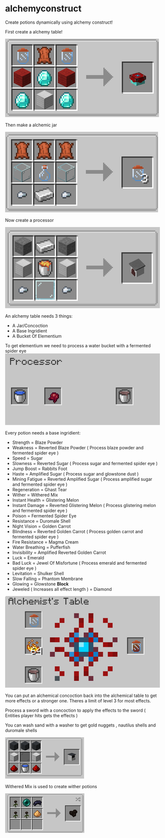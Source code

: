 # alchemyconstruct

Create potions dynamically using alchemy construct!

First create a alchemy table!

![AlchemyTable](images/AlchemyTableRecipe.png)

Then make a alchemic jar

![AlchemyJar](images/AlchemicalJarRecipe.png)

Now create a processor

![Processor](images/ProcessorRecipe.png)

An alchemy table needs 3 things:
- A Jar/Concoction
- A Base Ingridient
- A Bucket Of Elementium

To get elementium we need to process a water bucket with a fermented spider eye
![Processing](images/ProcessElementium.png)

Every potion needs a base ingridient:
- Strength                                = Blaze Powder
- Weakness                                = Reverted Blaze Powder ( Process blaze powder and fermented spider eye )
- Speed                                   = Sugar
- Slowness               		  = Reverted Sugar ( Process sugar and fermented spider eye )
- Jump Boost	                          = Rabbits Foot
- Haste                                   = Amplified Sugar ( Process sugar and glowstone dust )
- Mining Fatigue                          = Reverted Amplified Sugar ( Process amplified sugar and fermented spider eye )
- Regeneration                            = Ghast Tear
- Wither	                          = Withered Mix
- Instant Health			  = Glistering Melon
- Instant Damage			  = Reverted Glistering Melon	( Process glistering melon and fermented spider eye )
- Poison                                  = Fermented Spider Eye
- Resistance                              = Duromale Shell
- Night Vision                            = Golden Carrot
- Blindness                               = Reverted Golden Carrot ( Process golden carrot and fermented spider eye )
- Fire Resistance                         = Magma Cream
- Water Breathing                         = Pufferfish
- Invisibility                            = Amplified Reverted Golden Carrot
- Luck                                    = Emerald
- Bad Luck                                = Jewel Of Misfortune ( Process emerald and fermented spider eye )
- Levitation                              = Shulker Shell
- Slow Falling                            = Phantom Membrane
- Glowing                                 = Glowstone **Block**
- Jeweled ( Increases all effect length ) = Diamond

![Processing](images/AlchemyProcess.png)

You can put an alchemical concoction back into the alchemical table to get more effects or a stronger one.
Theres a limit of level 3 for most effects.

Process a sword with a concoction to apply the effects to the sword ( Entities player hits gets the effects )

You can wash sand with a washer to get gold nuggets , nautilus shells and duromale shells 

![WasherRecipe](images/WasherRecipe.png)

Withered Mix is used to create wither potions

![WitherRecipe](images/WitheredMixRecipe.png)